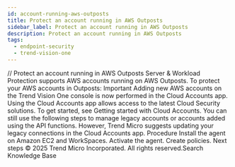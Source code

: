 ```yaml
---
id: account-running-aws-outposts
title: Protect an account running in AWS Outposts
sidebar_label: Protect an account running in AWS Outposts
description: Protect an account running in AWS Outposts
tags:
  - endpoint-security
  - trend-vision-one
---
```


/*<![CDATA[*/ $('#title').html($('meta[name=map-description]').attr('content')); /*]]>*/ Protect an account running in AWS Outposts Server & Workload Protection supports AWS accounts running on AWS Outposts. To protect your AWS accounts in Outposts: Important Adding new AWS accounts on the Trend Vision One console is now performed in the Cloud Accounts app. Using the Cloud Accounts app allows access to the latest Cloud Security solutions. To get started, see Getting started with Cloud Accounts. You can still use the following steps to manage legacy accounts or accounts added using the API functions. However, Trend Micro suggests updating your legacy connections in the Cloud Accounts app. Procedure Install the agent on Amazon EC2 and WorkSpaces. Activate the agent. Create policies. Next steps © 2025 Trend Micro Incorporated. All rights reserved.Search Knowledge Base